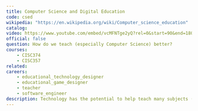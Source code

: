 ```yaml
---
title: Computer Science and Digital Education
code: csed
wikipedia: "https://en.wikipedia.org/wiki/Computer_science_education"
catalog: 
video: https://www.youtube.com/embed/vcMFNTge2yQ?rel=0&start=90&end=180
official: false
question: How do we teach (especially Computer Science) better?
courses:
    - CISC374
    - CISC357
related:
careers:
    - educational_technology_designer
    - educational_game_designer
    - teacher
    - software_engineer
description: Technology has the potential to help teach many subjects (including Computer Science) more effectively. On the other hand, computing is increasingly relevant to a wider and wider audience. This subfield is more than just about teaching or technology, it is about the design of software and systems to promote education. Applying methodology from artificial intelligence, software engineering, data science, and other subfields raises the possibility of broadening access to computing and many other subjects, reaching new populations in ways that truly augment human's amazing ability to learn.
---
```

